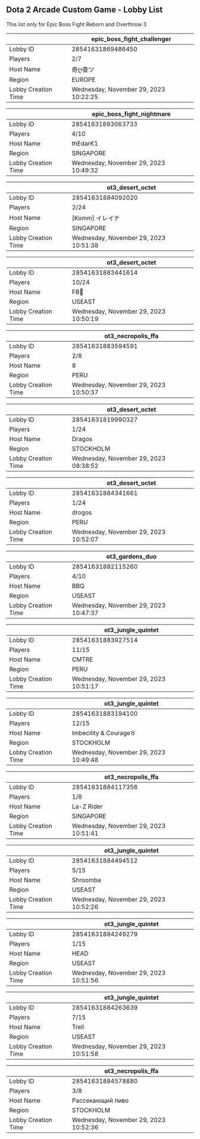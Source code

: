 ## Dota 2 Arcade Custom Game - Lobby List

This list only for Epic Boss Fight Reborn and Overthrow 3

|  | epic_boss_fight_challenger |
| ------ | ------ |
| Lobby ID | 28541631869486450 |
| Players | 2/7 |
| Host Name | 奇ღ查ツ |
| Region | EUROPE |
| Lobby Creation Time | Wednesday, November 29, 2023 10:22:25 |


|  | epic_boss_fight_nightmare |
| ------ | ------ |
| Lobby ID | 28541631883063733 |
| Players | 4/10 |
| Host Name | thEdarK1 |
| Region | SINGAPORE |
| Lobby Creation Time | Wednesday, November 29, 2023 10:49:32 |


|  | ot3_desert_octet |
| ------ | ------ |
| Lobby ID | 28541631884092020 |
| Players | 2/24 |
| Host Name | [Komm] イレイナ |
| Region | SINGAPORE |
| Lobby Creation Time | Wednesday, November 29, 2023 10:51:38 |


|  | ot3_desert_octet |
| ------ | ------ |
| Lobby ID | 28541631883441614 |
| Players | 10/24 |
| Host Name | FB🦃 |
| Region | USEAST |
| Lobby Creation Time | Wednesday, November 29, 2023 10:50:19 |


|  | ot3_necropolis_ffa |
| ------ | ------ |
| Lobby ID | 28541631883594591 |
| Players | 2/8 |
| Host Name | 8 |
| Region | PERU |
| Lobby Creation Time | Wednesday, November 29, 2023 10:50:37 |


|  | ot3_desert_octet |
| ------ | ------ |
| Lobby ID | 28541631819990327 |
| Players | 1/24 |
| Host Name | Dragos |
| Region | STOCKHOLM |
| Lobby Creation Time | Wednesday, November 29, 2023 08:38:52 |


|  | ot3_desert_octet |
| ------ | ------ |
| Lobby ID | 28541631884341661 |
| Players | 1/24 |
| Host Name | drogos |
| Region | PERU |
| Lobby Creation Time | Wednesday, November 29, 2023 10:52:07 |


|  | ot3_gardens_duo |
| ------ | ------ |
| Lobby ID | 28541631882115260 |
| Players | 4/10 |
| Host Name | BBQ |
| Region | USEAST |
| Lobby Creation Time | Wednesday, November 29, 2023 10:47:37 |


|  | ot3_jungle_quintet |
| ------ | ------ |
| Lobby ID | 28541631883927514 |
| Players | 11/15 |
| Host Name | CMTRE |
| Region | PERU |
| Lobby Creation Time | Wednesday, November 29, 2023 10:51:17 |


|  | ot3_jungle_quintet |
| ------ | ------ |
| Lobby ID | 28541631883194100 |
| Players | 12/15 |
| Host Name | Imbecility & Courage♉ |
| Region | STOCKHOLM |
| Lobby Creation Time | Wednesday, November 29, 2023 10:49:48 |


|  | ot3_necropolis_ffa |
| ------ | ------ |
| Lobby ID | 28541631884117356 |
| Players | 1/8 |
| Host Name | La-Z Rider |
| Region | SINGAPORE |
| Lobby Creation Time | Wednesday, November 29, 2023 10:51:41 |


|  | ot3_jungle_quintet |
| ------ | ------ |
| Lobby ID | 28541631884494512 |
| Players | 5/15 |
| Host Name | Shroomba |
| Region | USEAST |
| Lobby Creation Time | Wednesday, November 29, 2023 10:52:26 |


|  | ot3_jungle_quintet |
| ------ | ------ |
| Lobby ID | 28541631884249279 |
| Players | 1/15 |
| Host Name | HEAD |
| Region | USEAST |
| Lobby Creation Time | Wednesday, November 29, 2023 10:51:56 |


|  | ot3_jungle_quintet |
| ------ | ------ |
| Lobby ID | 28541631884263639 |
| Players | 7/15 |
| Host Name | Trell |
| Region | USEAST |
| Lobby Creation Time | Wednesday, November 29, 2023 10:51:58 |


|  | ot3_necropolis_ffa |
| ------ | ------ |
| Lobby ID | 28541631884578880 |
| Players | 3/8 |
| Host Name | Рассекающий пиво |
| Region | STOCKHOLM |
| Lobby Creation Time | Wednesday, November 29, 2023 10:52:36 |


